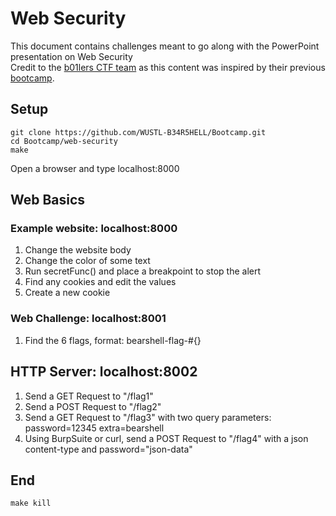 # Web Security
This document contains challenges meant to go along with the PowerPoint presentation on Web Security <br />
Credit to the [b01lers CTF team](https://b01lers.com/) as this content was inspired by their previous [bootcamp](https://github.com/b01lers/bootcamp-2020-web).

## Setup
```
git clone https://github.com/WUSTL-B34R5HELL/Bootcamp.git
cd Bootcamp/web-security
make
```
Open a browser and type localhost:8000
## Web Basics
### Example website: localhost:8000
1. Change the website body
2. Change the color of some text
3. Run secretFunc() and place a breakpoint to stop the alert
4. Find any cookies and edit the values
5. Create a new cookie

### Web Challenge: localhost:8001
1. Find the 6 flags, format: bearshell-flag-#{}

## HTTP Server: localhost:8002
1. Send a GET Request to "/flag1"
2. Send a POST Request to "/flag2"
3. Send a GET Request to "/flag3" with two query parameters: 
	password=12345
	extra=bearshell
4. Using BurpSuite or curl, send a POST Request to "/flag4" with a json content-type and 
	password="json-data"

## End
```
make kill
```
